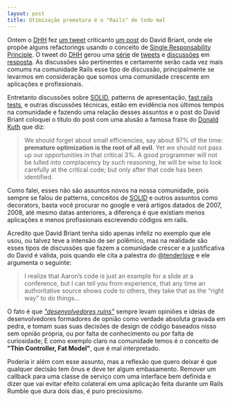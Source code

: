 ```yaml
---
layout: post
title: Otimização prematura é o "Rails" de todo mal
---
```


Ontem o [DHH][dhh] fez [um tweet][1] criticanto [um post][2] do David Briant, onde ele propõe alguns refactorings usando o conceito de [Single Responsability Principle][srp]. O tweet do [DHH][dhh] gerou uma [série][3] de [tweets][4] e [discussões][6] em [resposta][5]. As discussões são pertinentes e certamente  serão cada vez mais comums na comunidade Rails esse tipo de discussão, principalmente se levarmos em consideração que somos uma comunidade crescente em aplicações e profissionais.

Entretanto discussões sobre [SOLID][solid], patterns de apresentação, [fast rails tests][7], e outras discussões técnicas, estão em evidência nos últimos tempos na comunidade e fazendo uma relação desses assuntos e o post do David Briant coloquei o título do post com uma alusão a famosa frase do [Donald Kuth][dk] que diz:

<blockquote>
  We should forget about small efficiencies, say about 97% of the time: <b>premature optimization is the root of all evil</b>. Yet we should not pass up our opportunities in that critical 3%. A good programmer will not be lulled into complacency by such reasoning, he will be wise to look carefully at the critical code; but only after that code has been identified.</blockquote>

Como falei, esses não são assuntos novos na nossa comunidade, pois sempre se falou de patterns, conceitos de [SOLID][solid] e outros assuntos como decorators, basta você procurar no google e verá artigos datados de 2007, 2008, até mesmo datas anteriores, a diferença é que existiam menos aplicações e menos profissionais escrevendo códigos em rails.

Acredito que David Briant tenha sido apenas infeliz no exemplo que ele usou, ou talvez teve a intensão de ser polêmico, mas na realidade são esses tipos de discussões que fazem a comunidade crescer e a justificativa do David é válida, pois quando ele cita a palestra do [@tenderlove][tl] e ele argumenta o seguinte:

<blockquote>
  I realize that Aaron’s code is just an example for a slide at a conference, but I can tell you from experience, that any time an authoritative source shows code to others, they take that as the “right way” to do things...
</blockquote>

O fato é que *["desenvolvedores ruins"][6]* sempre levam opiniões e ideias de desenvolvedores formadores de opnião como verdade absoluta gravada em pedra, e tomam suas suas decisões de design de código baseados nisso sem opnião própria, ou por falta de conhecimento ou por falta de curiosidade; E como exemplo claro na comunidade temos é o conceito de **"Thin Controller, Fat Model"**, que é mal interpretado.

Poderia ir além com esse assunto, mas a reflexão que quero deixar é que qualquer decisão tem ônus e deve ter algum embasamento. Remover um callback para uma classe de serviço com uma interface bem definida e dizer que vai evitar efeito colateral em uma aplicação feita durante um Rails Rumble que dura dois dias, é puro preciosismo.


[dhh]: https://twitter.com/dhh
[tl]: https://twitter.com/tenderlove
[dk]: http://en.wikipedia.org/wiki/Donald_Knuth
[srp]: http://en.wikipedia.org/wiki/Single_responsibility_principle
[solid]: http://en.wikipedia.org/wiki/SOLID

[1]: https://twitter.com/dhh/status/272446834595729409
[2]: http://www.naildrivin5.com/blog/2012/06/10/single-responsibility-principle-and-rails.html
[3]: https://twitter.com/rafaelfranca/status/272447970241286144
[4]: https://twitter.com/dhh/status/272456084369858560
[5]: https://twitter.com/dhh/status/272450403201867776
[6]: https://twitter.com/dhh/status/272460237997473793
[7]: http://www.youtube.com/watch?v=bNn6M2vqxHE

